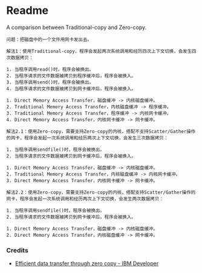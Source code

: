 # Readme
A comparison between Traditional-copy and Zero-copy.

```
问题：把磁盘中的一个文件用网卡发出去。
```

```
解法1：使用Traditional-copy，程序会发起两次系统调用和经历四次上下文切换，会发生四次数据拷贝：

1. 当程序调用read()时，程序会被换出。
2. 当程序请求的文件数据被拷贝到程序缓冲后，程序会被换入。
3. 当程序调用send()时，程序会被换出。
4. 当程序请求的文件数据被拷贝到网卡缓冲后，程序会被换入。

1. Direct Memory Access Transfer，磁盘缓冲 -> 内核磁盘缓冲。
2. Traditional Memory Access Transfer，内核磁盘缓冲 -> 程序缓冲。
3. Traditional Memory Access Transfer，程序缓冲 -> 内核网卡缓冲。
4. Direct Memory Access Transfer，内核网卡缓冲 -> 网卡缓冲。
```

```
解法2.1：使用Zero-copy，需要支持Zero-copy的内核，搭配不支持Scatter/Gather操作的网卡，程序会发起一次系统调用和经历两次上下文切换，会发生三次数据拷贝：

1. 当程序调用sendfile()时，程序会被换出。
2. 当程序请求的文件数据被拷贝到网卡缓冲后，程序会被换入。

1. Direct Memory Access Transfer，磁盘缓冲 -> 内核磁盘缓冲。
2. Traditional Memory Access Transfer，内核磁盘缓冲 -> 内核网卡缓冲。
3. Direct Memory Access Transfer，内核网卡缓冲 -> 网卡缓冲。
```

```
解法2.2：使用Zero-copy，需要支持Zero-copy的内核，搭配支持Scatter/Gather操作的网卡，程序会发起一次系统调用和经历两次上下文切换，会发生两次数据拷贝：

1. 当程序调用sendfile()时，程序会被换出。
2. 当程序请求的文件数据被拷贝到网卡缓冲后，程序会被换入。

1. Direct Memory Access Transfer，磁盘缓冲 -> 内核磁盘缓冲。
2. Direct Memory Access Transfer，内核磁盘缓冲 -> 网卡缓冲。
```

### Credits
- [Efficient data transfer through zero copy - IBM Developer](https://developer.ibm.com/articles/j-zerocopy)
